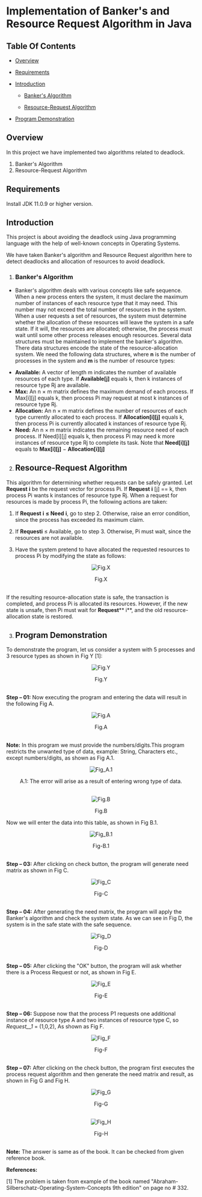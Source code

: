 # Implementation of Banker's and Resource Request Algorithm in Java

 ## Table Of Contents

* <a href = "#Over" > Overview </a> 

* <a href = "#Req" > Requirements </a> 

* <a href = "#Intro" > Introduction </a> 

  * <a href = "#Banker" > Banker's Algorithm </a>
  
  * <a href = "#Resource" > Resource-Request Algorithm </a>
  
* <a href = "#Demon" > Program Demonstration </a> 

  
## <div id = "Over"> Overview </div>

In this project we have implemented two algorithms related to deadlock.

1. Banker's Algorithm
2. Resource-Request Algorithm

## <div id = "Req"> Requirements </div>
Install JDK 11.0.9 or higher version.

## <div id = "Intro"> Introduction </div>
  This project is about avoiding the deadlock using Java programming language with the help of well-known concepts in Operating Systems. 
  
  We have taken Banker's algorithm and Resource Request algorithm here to detect deadlocks and allocation of resources to avoid deadlock.

1. ### <div id = "Banker"> Banker's Algorithm </div>
  * Banker's algorithm deals with various concepts like safe sequence. When a new process enters the system, it must declare the maximum number of instances of each resource type that it may need. This number may not exceed the total number of resources in the system. When a user requests a set of resources, the system must determine whether the allocation of these resources will leave the system in a safe state. If it will, the resources are allocated; otherwise, the process must wait until some other process releases enough resources. Several data structures must be maintained to implement the banker's algorithm. There data structures encode the state of the resource-allocation system. We need the following data structures, where **n** is the number of processes in the system and **m** is the number of resource types:

- **Available:** A vector of length m indicates the number of available resources of each type. If **Available[j]** equals k, then k instances of resource type Rj are available.
- **Max:** An n × m matrix defines the maximum demand of each process. If Max[i][j] equals k, then process Pi may request at most k instances of resource type Rj.
- **Allocation:** An n × m matrix defines the number of resources of each type currently allocated to each process. If **Allocation[i][j]** equals k, then process Pi is currently allocated k instances of resource type Rj.
- **Need:** An n × m matrix indicates the remaining resource need of each process. If Need[i][j] equals k, then process Pi may need k more instances of resource type Rj to complete its task. Note that **Need[i][j]** equals to **Max[i][j]** − **Allocation[i][j]**

2. ## <div id = "Resource"> Resource-Request Algorithm </div> 
This algorithm for determining whether requests can be safely granted. Let **Request** **i** be the request vector for process Pi. If **Request** **i** [j] == k, then process Pi wants k instances of resource type Rj. When a request for resources is made by process Pi, the following actions are taken:

1. If **Request** **i** **≤ Need** **i**, go to step 2. Otherwise, raise an error condition, since the process has exceeded its maximum claim.

2. If **Requesti** ≤ Available, go to step 3. Otherwise, Pi must wait, since the resources are not available.

3. Have the system pretend to have allocated the requested resources to process Pi by modifying the state as follows:

<p align = "center"> 
 <img src = "Readme%20Screenshots/Fig_X.png" alt = "Fig.X" > 
</p>

<div align = "center">
  <figcaption align = "center">  Fig.X   </figcaption>
 </div>

</br>

If the resulting resource-allocation state is safe, the transaction is completed, and process Pi is allocated its resources. However, if the new state is unsafe, then Pi must wait for **Request**** i**, and the old resource-allocation state is restored.

3. ## <div id = "Demon"> Program Demonstration </div> 

To demonstrate the program, let us consider a system with 5 processes and 3 resource types as shown in Fig Y [1]:

<p align = "center"> 
 <img src = "Readme%20Screenshots/Fig_Y.png" alt = "Fig.Y" > 
</p>

<div align = "center">
  <figcaption align = "center">  Fig.Y  </figcaption>
 </div>

</br>

**Step – 01:** Now executing the program and entering the data will result in the following Fig A.

<p align = "center"> 
 <img src = "Readme%20Screenshots/Fig_A.png" alt = "Fig.A"> 
</p>

<div align = "center">
  <figcaption align = "center">  Fig.A  </figcaption>
 </div>

</br>

**Note:** In this program we must provide the numbers/digits.This program restricts the unwanted type of data, example: String, Characters etc., except numbers/digits, as shown as Fig A.1.

<p align = "center"> 
 <img src = "Readme%20Screenshots/Fig_A.1.png" alt = "Fig_A.1" > 
</p>

<div align = "center">
  <figcaption align = "center">   A.1: The error will arise as a result of entering wrong type of data.   </figcaption>
 </div>

</br>

<p align = "center"> 
 <img src = "Readme%20Screenshots/Fig_B.png" alt = "Fig.B" > 
</p>

<div align = "center">
  <figcaption align = "center">  Fig.B  </figcaption>
 </div>

Now we will enter the data into this table, as shown in Fig B.1.

<p align = 'center'>
  <img src = "Readme%20Screenshots/Fig_B.1.png"  alt = "Fig_B.1" >
 </p>
 
 <div align = "center">
  <figcaption align = "center">  Fig-B.1  </figcaption>
 </div>

</br>

**Step – 03:** After clicking on check button, the program will generate need matrix as shown in Fig C.

<p align = 'center'>
  <img src = "Readme%20Screenshots/Fig_C.png"  alt = "Fig_C" >
 </p>
 
 <div align = "center">
  <figcaption align = "center">  Fig-C </figcaption>
 </div>

</br>

**Step – 04:** After generating the need matrix, the program will apply the Banker's algorithm and check the system state. As we can see in Fig D, the system is in the safe state with the safe sequence.

<p align = 'center'>
  <img src = "Readme%20Screenshots/Fig_D.png"  alt = "Fig_D" >
 </p>
 
 <div align = "center">
  <figcaption align = "center">  Fig-D   </figcaption>
 </div>

</br>

**Step – 05:** After clicking the "OK" button, the program will ask whether there is a Process Request or not, as shown in Fig E.

<p align = 'center'>
  <img src = "Readme%20Screenshots/Fig_E.png"  alt = "Fig_E" >
 </p>
 
 <div align = "center">
  <figcaption align = "center">  Fig-E </figcaption>
 </div>
 
 </br>

**Step – 06:** Suppose now that the process P1 requests one additional instance of resource type A and two instances of resource type C, so _Request__1_ = (1,0,2), As shown as Fig F.

<p align = 'center'>
  <img src = "Readme%20Screenshots/Fig_F.png"  alt = "Fig_F" >
 </p>
 
 <div align = "center">
  <figcaption align = "center">  Fig-F  </figcaption>
 </div>

</br>

**Step – 07:** After clicking on the check button, the program first executes the process request algorithm and then generate the need matrix and result, as shown in Fig G and Fig H.

<p align = 'center'>
  <img src = "Readme%20Screenshots/Fig_G.png"  alt = "Fig_G" >
 </p>
 
 <div align = "center">
  <figcaption align = "center">  Fig-G  </figcaption>
 </div>

</br>

<p align = 'center'>
  <img src = "Readme%20Screenshots/Fig_H.png"  alt = "Fig_H" >
 </p>
 
 <div align = "center">
  <figcaption align = "center">  Fig-H  </figcaption>
 </div>

</br>

**Note:** The answer is same as of the book. It can be checked from given reference book.

**References:**

[1] The problem is taken from example of the book named "Abraham-Silberschatz-Operating-System-Concepts 9th edition" on page no # 332.
